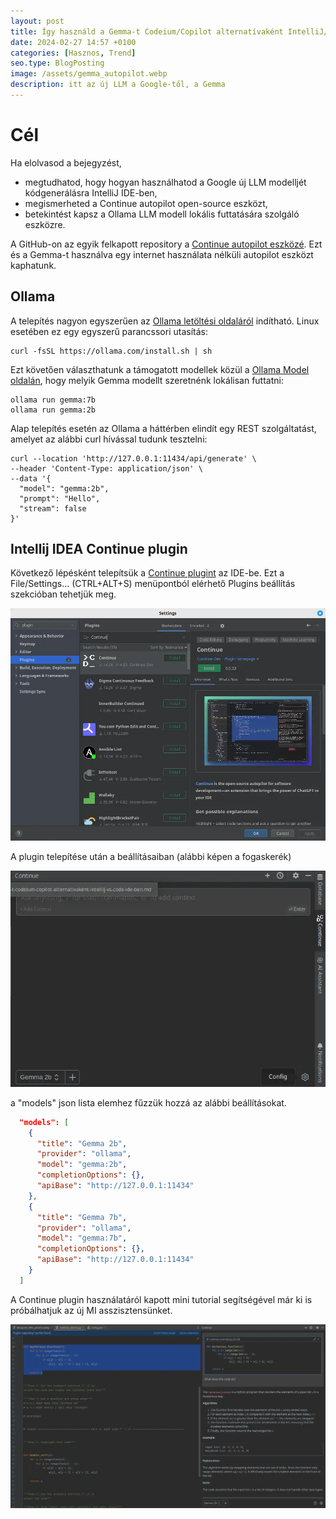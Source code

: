 ```yaml
---
layout: post
title: Így használd a Gemma-t Codeium/Copilot alternatívaként IntelliJ/VS Code IDE-ben.
date: 2024-02-27 14:57 +0100
categories: [Hasznos, Trend]
seo.type: BlogPosting
image: /assets/gemma_autopilot.webp
description: itt az új LLM a Google-től, a Gemma
---
```


# Cél
Ha elolvasod a bejegyzést,
* megtudhatod, hogy hogyan használhatod a Google új LLM modelljét kódgenerálásra IntelliJ IDE-ben,
* megismerheted a Continue autopilot open-source eszközt,
* betekintést kapsz a Ollama LLM modell lokális futtatására szolgáló eszközre.

A GitHub-on az egyik felkapott repository a [Continue autopilot eszközé](https://github.com/continuedev/continue).
Ezt és a Gemma-t használva egy internet használata nélküli autopilot eszközt kaphatunk. 

## Ollama
A telepítés nagyon egyszerűen az [Ollama letöltési oldaláról](https://ollama.com/download) indítható.
Linux esetében ez egy egyszerű parancssori utasítás:
```shell
curl -fsSL https://ollama.com/install.sh | sh
```

Ezt követően választhatunk a támogatott modellek közül a [Ollama Model oldalán](https://ollama.com/library), hogy melyik Gemma modellt szeretnénk lokálisan futtatni:
```shell
ollama run gemma:7b
ollama run gemma:2b
```

Alap telepítés esetén az Ollama a háttérben elindít egy REST szolgáltatást, amelyet az alábbi curl hívással tudunk tesztelni:

```shell
curl --location 'http://127.0.0.1:11434/api/generate' \
--header 'Content-Type: application/json' \
--data '{
  "model": "gemma:2b",
  "prompt": "Hello",
  "stream": false
}'
```

## Intellij IDEA Continue plugin
Következő lépésként telepítsük a [Continue plugint](https://continue.dev/docs/quickstart) az IDE-be.
Ezt a File/Settings... (CTRL+ALT+S) menüpontból elérhető Plugins beállítás szekcióban tehetjük meg.

![Continue plugin](/assets/continue.webp)

A plugin telepítése után a beállításaiban (alábbi képen a fogaskerék)  

![Continue plugin](/assets/continue_config.webp)

a "models" json lista elemhez fűzzük hozzá az alábbi beállításokat.
```json
  "models": [
    {
      "title": "Gemma 2b",
      "provider": "ollama",
      "model": "gemma:2b",
      "completionOptions": {},
      "apiBase": "http://127.0.0.1:11434"
    },
    {
      "title": "Gemma 7b",
      "provider": "ollama",
      "model": "gemma:7b",
      "completionOptions": {},
      "apiBase": "http://127.0.0.1:11434"
    }
  ]
```

A Continue plugin használatáról kapott mini tutorial segítségével már ki is próbálhatjuk az új MI asszisztensünket.

![Continue plugin](/assets/continue_inwork.webp)
